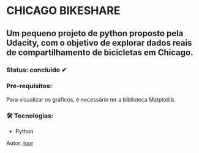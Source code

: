 # CHICAGO BIKESHARE

## Um pequeno projeto de python proposto pela Udacity, com o objetivo de explorar dados reais de compartilhamento de bicicletas em Chicago.

### Status: concluído ✔

### Pré-requisitos:

Para visualizar os gráficos, é necessário ter a biblioteca Matplotlib.

### 🛠 Tecnologias:

- Python




Autor: [Igor](https://www.linkedin.com/in/oigorsilva/)